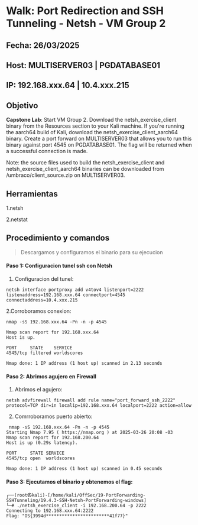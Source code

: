 # Walk: Port Redirection and SSH Tunneling - Netsh - VM Group 2

## Fecha: 26/03/2025
## Host: MULTISERVER03 | PGDATABASE01
## IP: 192.168.xxx.64 | 10.4.xxx.215
## Objetivo

**Capstone Lab**: Start VM Group 2. Download the netsh_exercise_client binary from the Resources section to your Kali machine. If you're running the aarch64 build of Kali, download the netsh_exercise_client_aarch64 binary. Create a port forward on MULTISERVER03 that allows you to run this binary against port 4545 on PGDATABASE01. The flag will be returned when a successful connection is made.

Note: the source files used to build the netsh_exercise_client and netsh_exercise_client_aarch64 binaries can be downloaded from /umbraco/client_source.zip on MULTISERVER03.

## Herramientas
1.netsh

2.netstat

## Procedimiento y comandos
>Descargamos y configuramos
 el binario para su ejecucion


#### Paso 1: Configuracion tunel ssh con Netsh
1. Configuracion del tunel:

`netsh interface portproxy add v4tov4 listenport=2222 listenaddress=192.168.xxx.64 connectport=4545 connectaddress=10.4.xxx.215`

2.Corroboramos conexion:
```
nmap -sS 192.168.xxx.64 -Pn -n -p 4545      

Nmap scan report for 192.168.xxx.64
Host is up.

PORT     STATE    SERVICE
4545/tcp filtered worldscores

Nmap done: 1 IP address (1 host up) scanned in 2.13 seconds

```
#### Paso 2: Abrimos agujero en Firewall
1. Abrimos el agujero:
```
netsh advfirewall firewall add rule name="port_forward_ssh_2222" protocol=TCP dir=in localip=192.168.xxx.64 localport=2222 action=allow
```
2. Comrroboramos puerto abierto:
```
 nmap -sS 192.168.xxx.64 -Pn -n -p 4545
Starting Nmap 7.95 ( https://nmap.org ) at 2025-03-26 20:08 -03
Nmap scan report for 192.168.200.64
Host is up (0.29s latency).

PORT     STATE SERVICE
4545/tcp open  worldscores

Nmap done: 1 IP address (1 host up) scanned in 0.45 seconds
```
#### Paso 3: Ejecutamos el binario y obtenemos el flag:
```
┌──(root㉿kali)-[/home/kali/OffSec/19-PortForwarding-SSHTunneling/19.4.3-SSH-Netsh-PortForwarding-windows]
└─# ./netsh_exercise_client -i 192.168.200.64 -p 2222
Connecting to 192.168.xxx.64:2222
Flag: "OS{3994d************************41f77}"

```
